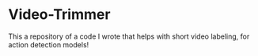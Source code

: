 # Video-Trimmer
This a repository of a code I wrote that helps with short video labeling, for action detection models!
